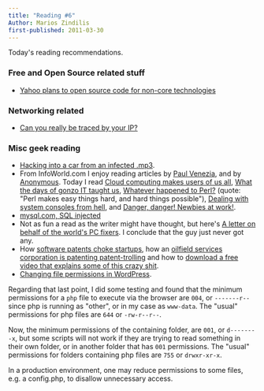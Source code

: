 ```yaml
---
title: "Reading #6"
Author: Marios Zindilis
first-published: 2011-03-30
---
```


Today's reading recommendations.

<!-- read more -->

### Free and Open Source related stuff ###

*  [Yahoo plans to open source code for non-core technologies](http://www.itworld.com/internet/141635/yahoo-plans-open-source-code-non-core-technologies)

### Networking related ###

* [Can you really be traced by your IP?](http://www.pcpro.co.uk/features/366349/can-you-really-be-traced-from-your-ip-address)

### Misc geek reading ###

<ul>
<li><a href="http://www.itworld.com/security/139794/with-hacking-music-can-take-control-your-car">Hacking 
into a car from an infected .mp3</a>.</li>
<li>
    From InfoWorld.com I enjoy reading articles by 
    <a href="https://www.infoworld.com/author/Paul-Venezia/">Paul Venezia</a>, and by 
    <a href="https://www.infoworld.com/author/Anonymous/">Anonymous</a>. Today I read 
    <a href="https://www.infoworld.com/article/2625457/cloud-computing-makes-users-of-us-all.html">Cloud computing makes users of 
    us all</a>, <a href="https://www.infoworld.com/article/2626540/what-the-days-of-gonzo-it-taught-us.html">What the days 
    of gonzo IT taught us</a>, <a href="https://www.infoworld.com/article/2625767/whatever-happened-to-perl-.html">Whatever 
    happened to Perl?</a> (quote: "Perl makes easy things hard, and hard things possible"), 
    <a href="https://www.infoworld.com/article/2623883/dealing-with-system-consoles-from-hell.html">Dealing with system 
    consoles from hell</a>, and <a href="https://www.infoworld.com/article/2623903/danger--danger--newbies-at-work-.html">Danger, 
    danger! Newbies at work!</a>.
</li>
<li><a href="http://techie-buzz.com/tech-news/mysql-com-database-compromised-sql-injection.html">mysql.com, SQL injected</a></li>
<li>Not as fun a read as the writer might have thought, but here's <a href="http://www.pcpro.co.uk/blogs/2011/03/08/a-letter-on-behalf-of-the-worlds-pc-fixers/">A letter on behalf of the world's PC fixers</a>. I conclude that the guy just never got any.</li>
<li>How <a href="http://www.stormdriver.com/blog/start-ups-in-the-maze-of-software-patents/">software patents choke startups</a>, how an <a href="http://www.techdirt.com/articles/20081107/0118162765.shtml">oilfield services corporation is patenting patent-trolling</a> and how to <a href="http://patentabsurdity.com/download.html">download a free video that explains some of this crazy shit</a>.</li>
<li><a href="http://codex.wordpress.org/Changing_File_Permissions">Changing file permissions in WordPress</a>.</li>
</ul>

Regarding that last point, I did some testing and found that the minimum permissions for a `php` file to execute via
the browser are `004`, or `-------r--` since php is running as "other", or in my case as `www-data`. The "usual"
permissions for php files are `644` or `-rw-r--r--`.

Now, the minimum permissions of the containing folder, are `001`, or `d--------x`, but some scripts will not work if
they are trying to read something in their own folder, or in another folder that has `001` permissions. The "usual"
permissions for folders containing php files are `755` or `drwxr-xr-x`.

In a production environment, one may reduce permissions to some files, e.g. a config.php, to disallow unnecessary access.
